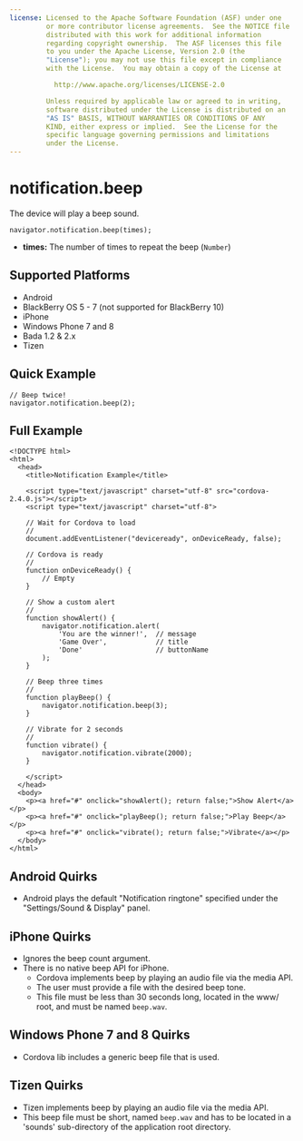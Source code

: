 ```yaml
---
license: Licensed to the Apache Software Foundation (ASF) under one
         or more contributor license agreements.  See the NOTICE file
         distributed with this work for additional information
         regarding copyright ownership.  The ASF licenses this file
         to you under the Apache License, Version 2.0 (the
         "License"); you may not use this file except in compliance
         with the License.  You may obtain a copy of the License at

           http://www.apache.org/licenses/LICENSE-2.0

         Unless required by applicable law or agreed to in writing,
         software distributed under the License is distributed on an
         "AS IS" BASIS, WITHOUT WARRANTIES OR CONDITIONS OF ANY
         KIND, either express or implied.  See the License for the
         specific language governing permissions and limitations
         under the License.
---
```


notification.beep
=================

The device will play a beep sound.

    navigator.notification.beep(times);

- __times:__ The number of times to repeat the beep (`Number`)

Supported Platforms
-------------------

- Android
- BlackBerry OS 5 - 7 (not supported for BlackBerry 10)
- iPhone
- Windows Phone 7 and 8
- Bada 1.2 & 2.x
- Tizen

Quick Example
-------------

    // Beep twice!
    navigator.notification.beep(2);

Full Example
------------

    <!DOCTYPE html>
    <html>
      <head>
        <title>Notification Example</title>

        <script type="text/javascript" charset="utf-8" src="cordova-2.4.0.js"></script>
        <script type="text/javascript" charset="utf-8">

        // Wait for Cordova to load
        //
        document.addEventListener("deviceready", onDeviceReady, false);

        // Cordova is ready
        //
        function onDeviceReady() {
            // Empty
        }

        // Show a custom alert
        //
        function showAlert() {
		    navigator.notification.alert(
		        'You are the winner!',  // message
		        'Game Over',            // title
		        'Done'                  // buttonName
		    );
        }

        // Beep three times
        //
        function playBeep() {
            navigator.notification.beep(3);
        }

        // Vibrate for 2 seconds
        //
        function vibrate() {
            navigator.notification.vibrate(2000);
        }

        </script>
      </head>
      <body>
        <p><a href="#" onclick="showAlert(); return false;">Show Alert</a></p>
        <p><a href="#" onclick="playBeep(); return false;">Play Beep</a></p>
        <p><a href="#" onclick="vibrate(); return false;">Vibrate</a></p>
      </body>
    </html>

Android Quirks
--------------

- Android plays the default "Notification ringtone" specified under the "Settings/Sound & Display" panel.

iPhone Quirks
-------------

- Ignores the beep count argument.
- There is no native beep API for iPhone.
  - Cordova implements beep by playing an audio file via the media API.
  - The user must provide a file with the desired beep tone.
  - This file must be less than 30 seconds long, located in the www/ root, and must be named `beep.wav`.

Windows Phone 7 and 8 Quirks
-------------

- Cordova lib includes a generic beep file that is used. 

Tizen Quirks
-------------

  - Tizen implements beep by playing an audio file via the media API.
  - This beep file must be short, named `beep.wav` and has to be located in a 'sounds' sub-directory of the application root directory.
